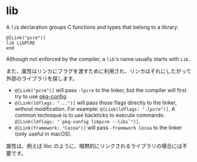# lib

A `lib` declaration groups C functions and types that belong to a library.

```crystal
@[Link("pcre")]
lib LibPCRE
end
```

Although not enforced by the compiler, a `lib`'s name usually starts with `Lib`.

また、属性はリンカにフラグを渡すために利用され、リンカはそれにしたがって外部のライブラリを探します。

* `@[Link("pcre")]` will pass `-lpcre` to the linker, but the compiler will first try to use [pkg-config](http://en.wikipedia.org/wiki/Pkg-config).
* `@[Link(ldflags: "...")]` will pass those flags directly to the linker, without modification. For example: `@[Link(ldflags: "-lpcre")]`. A common technique is to use backticks to execute commands: ``@[Link(ldflags: "`pkg-config libpcre --libs`")]``.
* `@[Link(framework: "Cocoa")]` will pass `-framework Cocoa` to the linker (only useful in macOS).

属性は、例えば libc のように、暗黙的にリンクされるライブラリの場合には不要です。

